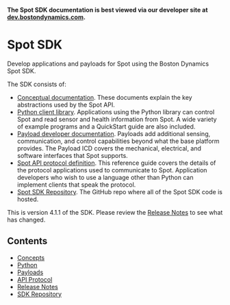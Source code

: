 <!--
Copyright (c) 2023 Boston Dynamics, Inc.  All rights reserved.

Downloading, reproducing, distributing or otherwise using the SDK Software
is subject to the terms and conditions of the Boston Dynamics Software
Development Kit License (20191101-BDSDK-SL).
-->

<p class="github-only">
<b>The Spot SDK documentation is best viewed via our developer site at <a href="https://dev.bostondynamics.com">dev.bostondynamics.com</a>. </b>
</p>

# Spot SDK

Develop applications and payloads for Spot using the Boston Dynamics Spot SDK.

The SDK consists of:

- [Conceptual documentation](docs/concepts/README.md). These documents explain the key abstractions used by the Spot API.
- [Python client library](docs/python/README.md). Applications using the Python library can control Spot and read sensor and health information from Spot. A wide variety of example programs and a QuickStart guide are also included.
- [Payload developer documentation](docs/payload/README.md). Payloads add additional sensing, communication, and control capabilities beyond what the base platform provides. The Payload ICD covers the mechanical, electrical, and software interfaces that Spot supports.
- [Spot API protocol definition](protos/bosdyn/api/README.md). This reference guide covers the details of the protocol applications used to communicate to Spot. Application developers who wish to use a language other than Python can implement clients that speak the protocol.
- [Spot SDK Repository](https://github.com/boston-dynamics/spot-sdk). The GitHub repo where all of the Spot SDK code is hosted.

This is version 4.1.1 of the SDK. Please review the [Release Notes](docs/release_notes.md) to see what has changed.

## Contents

- [Concepts](docs/concepts/README.md)
- [Python](docs/python/README.md)
- [Payloads](docs/payload/README.md)
- [API Protocol](docs/protos/README.md)
- [Release Notes](docs/release_notes.md)
- [SDK Repository](https://github.com/boston-dynamics/spot-sdk)
